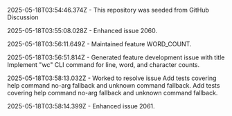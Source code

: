 2025-05-18T03:54:46.374Z - This repository was seeded from GitHub Discussion 

2025-05-18T03:55:08.028Z - Enhanced issue 2060.

2025-05-18T03:56:11.649Z - Maintained feature WORD_COUNT.

2025-05-18T03:56:51.814Z - Generated feature development issue with title Implement "wc" CLI command for line, word, and character counts.

2025-05-18T03:58:13.032Z - Worked to resolve issue Add tests covering help command no-arg fallback and unknown command fallback. Add tests covering help command no-arg fallback and unknown command fallback.

2025-05-18T03:58:14.399Z - Enhanced issue 2061.

